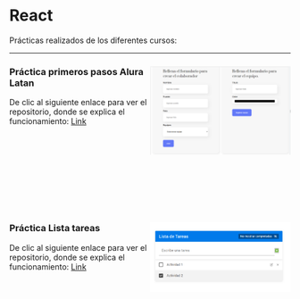 # React
Prácticas realizados de los diferentes cursos:

---

<div align="center">
<img align="right" alt="portada" width="50%" src="./img/01/portada.png">
<h3 align="left">Práctica primeros pasos Alura Latan</h3>
<p align="left"> De clic al siguiente enlace para ver el repositorio, donde se explica el funcionamiento:
<a href="https://github.com/Hydr0bius/primera_app/tree/179747eef209fe437bf4633a8220f8f6c79c9851" target="blank">Link</a>
</p>
</div>
<br><br><br><br><br><br><br><br>

<div align="center">
<img align="right" alt="portada" width="50%" src="https://github.com/Hydr0bius/React/blob/main/img/02/funcionamiento1.png?raw=true">
<h3 align="left">Práctica Lista tareas</h3>
<p align="left"> De clic al siguiente enlace para ver el repositorio, donde se explica el funcionamiento:
<a href="https://github.com/Hydr0bius/Practica-Lista-Tareas" target="blank">Link</a>
</p>
</div>
<br><br><br><br><br><br>